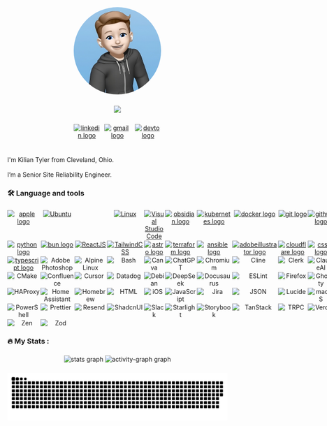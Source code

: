 <!-- markdownlint-disable -->

<div align="center">
  <img height="200" style="border-radius: 50%;" src="https://raw.githubusercontent.com/kiliantyler/kiliantyler/main/docs/assets/MeMoji.png" />
</div>

###

<div align="center">
  <img height="50" src="https://readme-typing-svg.demolab.com?font=Fira+Code&duration=3000&pause=700&center=true&vCenter=true&width=300&height=30&lines=DevOps+Engineer;Dotfiles+Enthusiast;YAML+Janitor;Automation+Expert;Infrastructure+Operator;Pipeline+Optimizer;Cloud+Architect;CI%2FCD+Advocate;Dog+Owner;Cat+Owner" />
</div>

###

<div align="center" style="display: grid; grid-template-columns: repeat(3, 1fr); gap: 10px; max-width: 200px; margin: 0 auto;">
  <a href="https://www.linkedin.com/in/kilian-tyler/" target="_blank">
    <img src="https://skills.syvixor.com/api/icons?i=linkedin" alt="linkedin logo" /></a>
  <a href="mailto:github@ktyler.me" target="_blank">
    <img src="https://skills.syvixor.com/api/icons?i=gmail" alt="gmail logo" /></a>
  <a href="https://dev.to/kiliantyler" target="_blank">
    <img src="https://skills.syvixor.com/api/icons?i=devto" alt="devto logo" /></a>
</div>

###

<h1 align="center"></h1>

###

<p align="left">
I'm Kilian Tyler from Cleveland, Ohio.
<br />
<br />
I’m a Senior Site Reliability Engineer.
</p>

###

<h3 align="left">🛠 Language and tools</h3>

###

<!--
  <a href="">
    <img src="https://skills.syvixor.com/api/icons?i=" alt=" logo" /></a>
-->

<div align="center" style="display: grid; grid-template-columns: repeat(15, 1fr); gap: 2px; margin: 0 auto;">
<!-- OSes -->
  <a href="https://apple.com">
    <img src="https://skills.syvixor.com/api/icons?i=apple" alt="apple logo" /></a>
  <a href="https://ubuntu.com">
    <img src="https://skills.syvixor.com/api/icons?i=ubuntu" alt="Ubuntu" /></a>
    <a href="">
    <img src="https://skills.syvixor.com/api/icons?i=" alt="" /></a>
  <a href="https://www.linux.org">
    <img src="https://skills.syvixor.com/api/icons?i=linux" alt="Linux" /></a>
    <!--  -->
  <a href="https://code.visualstudio.com">
    <img src="https://skills.syvixor.com/api/icons?i=visualstudiocode" alt="Visual Studio Code" /></a>
  <a href="https://obsidian.md">
    <img src="https://skills.syvixor.com/api/icons?i=obsidian" alt="obsidian logo" /></a>
  <a href="https://kubernetes.io">
    <img src="https://skills.syvixor.com/api/icons?i=kubernetes" alt="kubernetes logo" /></a>
  <a href="https://docker.io">
    <img src="https://skills.syvixor.com/api/icons?i=docker" alt="docker logo" /></a>
  <a href="https://git-scm.com">
    <img src="https://skills.syvixor.com/api/icons?i=git" alt="git logo" /></a>
  <a href="https://github.com">
    <img src="https://skills.syvixor.com/api/icons?i=github" alt="github logo" /></a>
  <a href="https://aws.amazon.com">
    <img src="https://skills.syvixor.com/api/icons?i=aws" alt="amazonwebservices logo" /></a>
  <a href="https://go.dev">
    <img src="https://skills.syvixor.com/api/icons?i=golang" alt="golang" /></a>
  <a href="https://www.markdownguide.org">
    <img src="https://skills.syvixor.com/api/icons?i=md" alt="markdown logo" /></a>
  <a href="https://nodejs.org">
    <img src="https://skills.syvixor.com/api/icons?i=nodejs" alt="nodejs logo" /></a>
  <a href="https://www.prometheus.io">
    <img src="https://skills.syvixor.com/api/icons?i=prometheus" alt="prometheus logo" /></a>
  <a href="https://python.org">
    <img src="https://skills.syvixor.com/api/icons?i=python" alt="python logo" /></a>
  <a href="https://bun.sh">
    <img src="https://skills.syvixor.com/api/icons?i=bun" alt="bun logo" /></a>
  <a href="https://react.dev">
    <img src="https://skills.syvixor.com/api/icons?i=reactjs" alt="ReactJS" /></a>
  <a href="https://tailwindcss.com">
    <img src="https://skills.syvixor.com/api/icons?i=tailwindcss" alt="TailwindCSS" /></a>
  <a href="https://astro.build">
    <img src="https://skills.syvixor.com/api/icons?i=astro" alt="astro logo" /></a>
  <a href="https://www.terraform.io">
    <img src="https://skills.syvixor.com/api/icons?i=terraform" alt="terraform logo" /></a>
  <a href="https://www.ansible.com">
    <img src="https://skills.syvixor.com/api/icons?i=ansible" alt="ansible logo" /></a>
  <a href="https://www.adobe.com/products/illustrator.html">
    <img src="https://skills.syvixor.com/api/icons?i=adobeillustrator" alt="adobeillustrator logo" /></a>
  <a href="https://cloudflare.com">
    <img src="https://skills.syvixor.com/api/icons?i=cloudflare" alt="cloudflare logo" /></a>
  <a href="https://developer.mozilla.org/en-US/docs/Web/CSS">
    <img src="https://skills.syvixor.com/api/icons?i=css3" alt="css3 logo" /></a>
  <a href="https://figma.com">
    <img src="https://skills.syvixor.com/api/icons?i=figma" alt="figma logo" /></a>
  <a href="https://docs.github.com/en/actions">
    <img src="https://skills.syvixor.com/api/icons?i=githubactions" alt="githubactions logo" /></a>
  <a href="https://jenkins-ci.org">
    <img src="https://skills.syvixor.com/api/icons?i=jenkins" alt="jenkins logo" /></a>
  <a href="https://grafana.com">
    <img src="https://skills.syvixor.com/api/icons?i=grafana" alt="grafana logo" /></a>
  <a href="https://www.f5.com/products/nginx">
    <img src="https://skills.syvixor.com/api/icons?i=nginx" alt="nginx logo" /></a>
  <a href="https://www.typescriptlang.org">
    <img src="https://skills.syvixor.com/api/icons?i=typescript" alt="typescript logo" /></a>
    <img src="https://skills.syvixor.com/api/icons?i=adobephotoshop" alt="Adobe Photoshop" />
<img src="https://skills.syvixor.com/api/icons?i=alpinelinux" alt="Alpine Linux" />
<img src="https://skills.syvixor.com/api/icons?i=bash" alt="Bash" />
<img src="https://skills.syvixor.com/api/icons?i=canva" alt="Canva" />
<img src="https://skills.syvixor.com/api/icons?i=chatgpt" alt="ChatGPT" />
<img src="https://skills.syvixor.com/api/icons?i=chromium" alt="Chromium" />
<img src="https://skills.syvixor.com/api/icons?i=cline" alt="Cline" />
<img src="https://skills.syvixor.com/api/icons?i=clerk" alt="Clerk" />
<img src="https://skills.syvixor.com/api/icons?i=claudeai" alt="ClaudeAI" />
<img src="https://skills.syvixor.com/api/icons?i=archlinux" alt="Arch Linux" />
<img src="https://skills.syvixor.com/api/icons?i=argocd" alt="ArgoCD" />
<img src="https://skills.syvixor.com/api/icons?i=azure" alt="Azure" />
<img src="https://skills.syvixor.com/api/icons?i=baseui" alt="BaseUI" />
<img src="https://skills.syvixor.com/api/icons?i=biome" alt="Biome" />
<img src="https://skills.syvixor.com/api/icons?i=cmake" alt="CMake" />
<img src="https://skills.syvixor.com/api/icons?i=confluence" alt="Confluence" />
<img src="https://skills.syvixor.com/api/icons?i=cursor" alt="Cursor" />
<img src="https://skills.syvixor.com/api/icons?i=datadog" alt="Datadog" />
<img src="https://skills.syvixor.com/api/icons?i=debian" alt="Debian" />
<img src="https://skills.syvixor.com/api/icons?i=deepseek" alt="DeepSeek" />
<img src="https://skills.syvixor.com/api/icons?i=docusaurus" alt="Docusaurus" />
<img src="https://skills.syvixor.com/api/icons?i=eslint" alt="ESLint" />
<img src="https://skills.syvixor.com/api/icons?i=firefox" alt="Firefox" />
<img src="https://skills.syvixor.com/api/icons?i=ghostty" alt="Ghostty" />
<img src="https://skills.syvixor.com/api/icons?i=git" alt="Git" />
<img src="https://skills.syvixor.com/api/icons?i=githubpages" alt="GitHub Pages" />
<img src="https://skills.syvixor.com/api/icons?i=gitkraken" alt="GitKraken" />
<img src="https://skills.syvixor.com/api/icons?i=golang" alt="Golang" />
<img src="https://skills.syvixor.com/api/icons?i=hacs" alt="HACS" />
<img src="https://skills.syvixor.com/api/icons?i=haproxy" alt="HAProxy" />
<img src="https://skills.syvixor.com/api/icons?i=homeassistant" alt="Home Assistant" />
<img src="https://skills.syvixor.com/api/icons?i=homebrew" alt="Homebrew" />
<img src="https://skills.syvixor.com/api/icons?i=html" alt="HTML" />
<img src="https://skills.syvixor.com/api/icons?i=ios" alt="iOS" />
<img src="https://skills.syvixor.com/api/icons?i=javascript" alt="JavaScript" />
<img src="https://skills.syvixor.com/api/icons?i=jira" alt="Jira" />
<img src="https://skills.syvixor.com/api/icons?i=json" alt="JSON" />
<img src="https://skills.syvixor.com/api/icons?i=lucide" alt="Lucide" />
<img src="https://skills.syvixor.com/api/icons?i=macos" alt="macOS" />
<img src="https://skills.syvixor.com/api/icons?i=nextjs" alt="NextJS" />
<img src="https://skills.syvixor.com/api/icons?i=npm" alt="npm" />
<img src="https://skills.syvixor.com/api/icons?i=postcss" alt="PostCSS" />
<img src="https://skills.syvixor.com/api/icons?i=postgresql" alt="PostgreSQL" />
<img src="https://skills.syvixor.com/api/icons?i=posthog" alt="PostHog" />
<img src="https://skills.syvixor.com/api/icons?i=powershell" alt="PowerShell" />
<img src="https://skills.syvixor.com/api/icons?i=prettier" alt="Prettier" />
<img src="https://skills.syvixor.com/api/icons?i=resend" alt="Resend" />
<img src="https://skills.syvixor.com/api/icons?i=shadcnui" alt="ShadcnUI" />
<img src="https://skills.syvixor.com/api/icons?i=slack" alt="Slack" />
<img src="https://skills.syvixor.com/api/icons?i=starlight" alt="Starlight" />
<img src="https://skills.syvixor.com/api/icons?i=storybook" alt="Storybook" />
<img src="https://skills.syvixor.com/api/icons?i=tanstack" alt="TanStack" />
<img src="https://skills.syvixor.com/api/icons?i=trpc" alt="TRPC" />
<img src="https://skills.syvixor.com/api/icons?i=vercel" alt="Vercel" />
<img src="https://skills.syvixor.com/api/icons?i=vite" alt="Vite" />
<img src="https://skills.syvixor.com/api/icons?i=visualstudiocode" alt="Visual Studio Code" />
<img src="https://skills.syvixor.com/api/icons?i=vitest" alt="Vitest" />
<img src="https://skills.syvixor.com/api/icons?i=windows" alt="Windows" />
<img src="https://skills.syvixor.com/api/icons?i=yaml" alt="YAML" />
<img src="https://skills.syvixor.com/api/icons?i=zen" alt="Zen" />
<img src="https://skills.syvixor.com/api/icons?i=zod" alt="Zod" />
</div>

###

<h3 align="left">🔥 My Stats :</h3>

###

<div align="center">
  <img src="https://github-readme-stats.vercel.app/api?username=kiliantyler&hide_title=true&hide_rank=true&show_icons=true&include_all_commits=true&count_private=true&disable_animations=false&theme=dracula&locale=en&hide_border=true&order=1" height="190" alt="stats graph" />
  <img src="https://github-readme-activity-graph.vercel.app/graph?username=kiliantyler&hide_border=true&hide_title=true&area=true&theme=dracula" height="292" alt="activity-graph graph" />
</div>

###

<div align="center">
  <img src="https://raw.githubusercontent.com/kiliantyler/kiliantyler/output/snake.svg" alt="Snake animation" />
</div>

###
